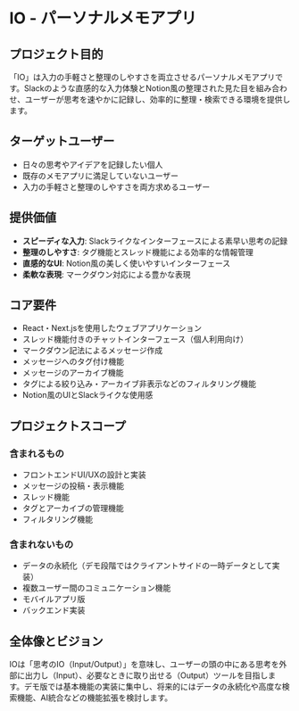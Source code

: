 # IO - パーソナルメモアプリ

## プロジェクト目的
「IO」は入力の手軽さと整理のしやすさを両立させるパーソナルメモアプリです。Slackのような直感的な入力体験とNotion風の整理された見た目を組み合わせ、ユーザーが思考を速やかに記録し、効率的に整理・検索できる環境を提供します。

## ターゲットユーザー
- 日々の思考やアイデアを記録したい個人
- 既存のメモアプリに満足していないユーザー
- 入力の手軽さと整理のしやすさを両方求めるユーザー

## 提供価値
- **スピーディな入力**: Slackライクなインターフェースによる素早い思考の記録
- **整理のしやすさ**: タグ機能とスレッド機能による効率的な情報管理
- **直感的なUI**: Notion風の美しく使いやすいインターフェース
- **柔軟な表現**: マークダウン対応による豊かな表現

## コア要件
- React・Next.jsを使用したウェブアプリケーション
- スレッド機能付きのチャットインターフェース（個人利用向け）
- マークダウン記法によるメッセージ作成
- メッセージへのタグ付け機能
- メッセージのアーカイブ機能
- タグによる絞り込み・アーカイブ非表示などのフィルタリング機能
- Notion風のUIとSlackライクな使用感

## プロジェクトスコープ
### 含まれるもの
- フロントエンドUI/UXの設計と実装
- メッセージの投稿・表示機能
- スレッド機能
- タグとアーカイブの管理機能
- フィルタリング機能

### 含まれないもの
- データの永続化（デモ段階ではクライアントサイドの一時データとして実装）
- 複数ユーザー間のコミュニケーション機能
- モバイルアプリ版
- バックエンド実装

## 全体像とビジョン
IOは「思考のIO（Input/Output）」を意味し、ユーザーの頭の中にある思考を外部に出力し（Input）、必要なときに取り出せる（Output）ツールを目指します。デモ版では基本機能の実装に集中し、将来的にはデータの永続化や高度な検索機能、AI統合などの機能拡張を検討します。
